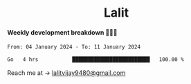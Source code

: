 <h1 align="center">Lalit</h1>

#### Weekly development breakdown 👨🏻‍💻
<!--START_SECTION:waka-->

```txt
From: 04 January 2024 - To: 11 January 2024

Go   4 hrs           █████████████████████████   100.00 %
```

<!--END_SECTION:waka-->

Reach me at → lalitvijay9480@gmail.com
